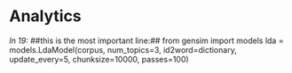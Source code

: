 Analytics
=========

*ln 19:*
##this is the most important line:##
from gensim import models 
lda = models.LdaModel(corpus, num_topics=3, id2word=dictionary, update_every=5, chunksize=10000, passes=100)

